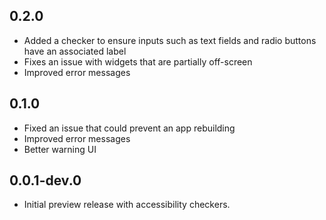 ## 0.2.0

* Added a checker to ensure inputs such as text fields and radio buttons have an associated label
* Fixes an issue with widgets that are partially off-screen
* Improved error messages

## 0.1.0

* Fixed an issue that could prevent an app rebuilding
* Improved error messages
* Better warning UI

## 0.0.1-dev.0

* Initial preview release with accessibility checkers.
